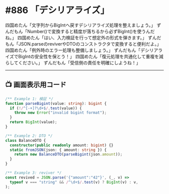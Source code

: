 # #886 「デシリアライズ」

四国めたん「文字列からBigIntへ戻すデシリアライズ処理を整えましょう。」
ずんだもん「Number()で変換すると精度が落ちるから必ずBigInt()を使うんだね。」
四国めたん「はい、入力検証を行って想定外の形式を弾きます。」
ずんだもん「JSON.parseのreviverやDTOのコンストラクタで変換すると便利だよ。」
四国めたん「例外時のエラー処理も整備しましょう。」
ずんだもん「デシリアライズでBigIntの安全性を保とう！」
四国めたん「復元処理を共通化して重複を減らしてください。」
ずんだもん「受信側の責任を明確にしようね！」

---

## 📺 画面表示用コード

```typescript
/** Example 1: 検証 */
function parseBigint(value: string): bigint {
  if (!/^[-+]?\d+$/.test(value)) {
    throw new Error("invalid bigint format");
  }
  return BigInt(value);
}

/** Example 2: DTO */
class BalanceDTO {
  constructor(public readonly amount: bigint) {}
  static fromJSON(json: { amount: string }) {
    return new BalanceDTO(parseBigint(json.amount));
  }
}

/** Example 3: reviver */
const revived = JSON.parse('{"amount":"42"}', (_, v) =>
  typeof v === "string" && /^\d+$/.test(v) ? BigInt(v) : v,
);
```
